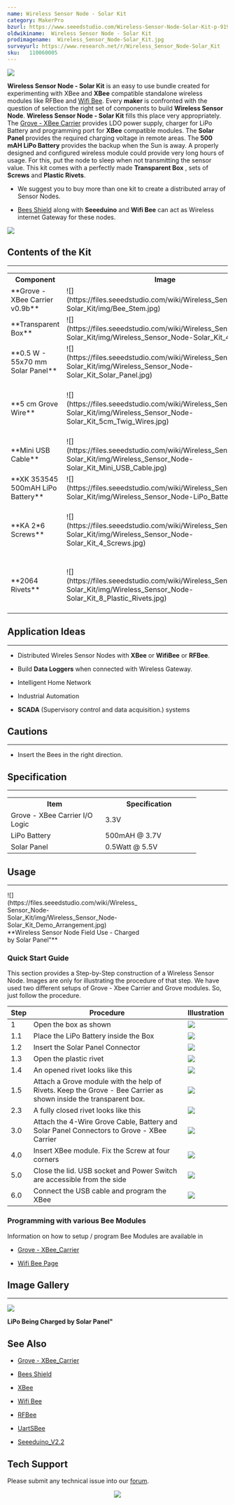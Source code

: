 ```yaml
---
name: Wireless Sensor Node - Solar Kit
category: MakerPro
bzurl: https://www.seeedstudio.com/Wireless-Sensor-Node-Solar-Kit-p-919.html
oldwikiname:  Wireless Sensor Node - Solar Kit
prodimagename:  Wireless_Sensor_Node-Solar_Kit.jpg
surveyurl: https://www.research.net/r/Wireless_Sensor_Node-Solar_Kit
sku:   110060005
---
```

![](https://files.seeedstudio.com/wiki/Wireless_Sensor_Node-Solar_Kit/img/Wireless_Sensor_Node-Solar_Kit.jpg)

**Wireless Sensor Node - Solar Kit** is an easy to use bundle created for experimenting with XBee and **XBee** compatible standalone wireless modules like RFBee and [Wifi Bee](/Wifi_Bee "Wifi Bee"). Every **maker** is confronted with the question of selection the right set of components to build **Wireless Sensor Node**. **Wireless Sensor Node - Solar Kit** fills this place very appropriately. The [Grove - XBee Carrier](/Grove-XBee_Carrier "Grove - XBee Carrier") provides LDO power supply, charger for LiPo Battery and programming port for **XBee** compatible modules. The **Solar Panel** provides the required charging voltage in remote areas. The **500 mAH LiPo Battery** provides the backup when the Sun is away. A properly designed and configured wireless module could provide very long hours of usage. For this, put the node to sleep when not transmitting the sensor value. This kit comes with a perfectly made **Transparent Box** , sets of **Screws** and **Plastic Rivets**.

*   We suggest you to buy more than one kit to create a distributed array of Sensor Nodes.

*   [Bees Shield](/Bees_Shield "Bees Shield") along with **Seeeduino** and **Wifi Bee** can act as Wireless internet Gateway for these nodes.

[![](https://files.seeedstudio.com/wiki/Seeed-WiKi/docs/images/300px-Get_One_Now_Banner-ragular.png)](https://www.seeedstudio.com/Wireless-Sensor-Node-Solar-Kit-p-919.html)

##   Contents of the Kit
---
<table>
<tr>
<th> Component
</th>
<th> Image
</th>
<th> Description
</th>
<th> Quantity
</th></tr>
<tr>
<td> **Grove - XBee Carrier v0.9b**
</td>
<td> ![](https://files.seeedstudio.com/wiki/Wireless_Sensor_Node-Solar_Kit/img/Bee_Stem.jpg)
</td>
<td> Base board for XBee nodes
</td>
<td> 1
</td></tr>
<tr>
<td> **Transparent Box**
</td>
<td> ![](https://files.seeedstudio.com/wiki/Wireless_Sensor_Node-Solar_Kit/img/Wireless_Sensor_Node-Solar_Kit_4_Box.jpg)
</td>
<td> Enclosure for Node Components
</td>
<td> 1
</td></tr>
<tr>
<td> **0.5 W - 55x70 mm Solar Panel**
</td>
<td> ![](https://files.seeedstudio.com/wiki/Wireless_Sensor_Node-Solar_Kit/img/Wireless_Sensor_Node-Solar_Kit_Solar_Panel.jpg)
</td>
<td> Charging Power Supply
</td>
<td> 1
</td></tr>
<tr>
<td> **5 cm Grove Wire**
</td>
<td> ![](https://files.seeedstudio.com/wiki/Wireless_Sensor_Node-Solar_Kit/img/Wireless_Sensor_Node-Solar_Kit_5cm_Twig_Wires.jpg)
</td>
<td> 4 Wire Cable to attach Grove modules to Grove - XBee Carrier
</td>
<td> 2
</td></tr>
<tr>
<td> **Mini USB Cable**
</td>
<td> ![](https://files.seeedstudio.com/wiki/Wireless_Sensor_Node-Solar_Kit/img/Wireless_Sensor_Node-Solar_Kit_Mini_USB_Cable.jpg)
</td>
<td> Programming Cable
</td>
<td> 1
</td></tr>
<tr>
<td> **XK 353545 500mAH LiPo Battery**
</td>
<td> ![](https://files.seeedstudio.com/wiki/Wireless_Sensor_Node-Solar_Kit/img/Wireless_Sensor_Node-LiPo_Battery.jpg)
</td>
<td> Lithium Ion Battery
</td>
<td> 1
</td></tr>
<tr>
<td> **KA 2*6 Screws**
</td>
<td> ![](https://files.seeedstudio.com/wiki/Wireless_Sensor_Node-Solar_Kit/img/Wireless_Sensor_Node-Solar_Kit_4_Screws.jpg)
</td>
<td> Metal Screws for fixing Grove - XBee Carrier to Box
</td>
<td> 4
</td></tr>
<tr>
<td> **2064 Rivets**
</td>
<td> ![](https://files.seeedstudio.com/wiki/Wireless_Sensor_Node-Solar_Kit/img/Wireless_Sensor_Node-Solar_Kit_8_Plastic_Rivets.jpg)
</td>
<td> Plastic rivets for attaching Grove modules to Grove - XBee Carrier
</td>
<td> 8
</td></tr></table>

##   Application Ideas
---
*   Distributed Wireles Sensor Nodes with **XBee** or **WifiBee** or **RFBee**.

*   Build **Data Loggers** when connected with Wireless Gateway.

*   Intelligent Home Network

*   Industrial Automation

*   **SCADA** (Supervisory control and data acquisition.) systems

##   Cautions
---
*   Insert the Bees in the right direction.

##   Specification
---
<table>
<tr>
<th> Item
</th>
<th> Specification
</th></tr>
<tr>
<td width="200px"> Grove - XBee Carrier I/O Logic
</td>
<td width="200px"> 3.3V
</td></tr>
<tr>
<td> LiPo Battery
</td>
<td> 500mAH @ 3.7V
</td></tr>
<tr>
<td> Solar Panel
</td>
<td> 0.5Watt @ 5.5V
</td></tr></table>

##   Usage
---
<div class="thumb tnone"><div class="thumbinner" style="width:302px;">![](https://files.seeedstudio.com/wiki/Wireless_Sensor_Node-Solar_Kit/img/Wireless_Sensor_Node-Solar_Kit_Demo_Arrangement.jpg) <div class="thumbcaption">**Wireless Sensor Node Field Use - Charged by Solar Panel"**</div></div></div>

###   Quick Start Guide

This section provides a Step-by-Step construction of a Wireless Sensor Node. Images are only for illustrating the procedure of that step. We have used two different setups of Grove - Xbee Carrier and Grove modules. So, just follow the procedure.

| Step | Procedure                                                                                                        | Illustration                                                                                                                                 |
|------|------------------------------------------------------------------------------------------------------------------|----------------------------------------------------------------------------------------------------------------------------------------------|
| 1    | Open the box as shown                                                                                            | ![](https://files.seeedstudio.com/wiki/Wireless_Sensor_Node-Solar_Kit/img/Wireless_Sensor_Node-Solar_Kit_Top_PlaceForOpening.jpg)   |
| 1.1  | Place the LiPo Battery inside the Box                                                                            | ![](https://files.seeedstudio.com/wiki/Wireless_Sensor_Node-Solar_Kit/img/Wireless_Sensor_Node-Solar_Kit_Placing_Battery.jpg)       |
| 1.2  | Insert the Solar Panel Connector                                                                                 | ![](https://files.seeedstudio.com/wiki/Wireless_Sensor_Node-Solar_Kit/img/Wireless_Sensor_Node-Solar_Kit_Construction1.jpg)         |
| 1.3  | Open the plastic rivet                                                                                           | ![](https://files.seeedstudio.com/wiki/Wireless_Sensor_Node-Solar_Kit/img/Wireless_Sensor_Node-Solar_Kit_Box_Plastic_Rivet1.jpg)    |
| 1.4  | An opened rivet looks like this                                                                                  | ![](https://files.seeedstudio.com/wiki/Wireless_Sensor_Node-Solar_Kit/img/Wireless_Sensor_Node-Solar_Kit_Box_Plastic_Rivet2.jpg)    |
| 1.5  | Attach a Grove module with the help of Rivets. Keep the Grove - Bee Carrier as shown inside the transparent box. | ![](https://files.seeedstudio.com/wiki/Wireless_Sensor_Node-Solar_Kit/img/Wireless_Sensor_Node-Solar_Kit_Construction2.jpg)         |
| 2.3  | A fully closed rivet looks like this                                                                             | ![](https://files.seeedstudio.com/wiki/Wireless_Sensor_Node-Solar_Kit/img/Wireless_Sensor_Node-Solar_Kit_Rivet_Bottom.jpg)          |
| 3.0  | Attach the 4-Wire Grove Cable, Battery and Solar Panel Connectors to Grove - XBee Carrier                        | ![](https://files.seeedstudio.com/wiki/Wireless_Sensor_Node-Solar_Kit/img/Wireless_Sensor_Node-Solar_Kit_TwigConnection.jpg)        |
| 4.0  | Insert XBee module. Fix the Screw at four corners                                                                | ![](https://files.seeedstudio.com/wiki/Wireless_Sensor_Node-Solar_Kit/img/Wireless_Sensor_Node-Solar_Kit_Fix_Screw.jpg)             |
| 5.0  | Close the lid. USB socket and Power Switch are accessible from the side                                          | ![](https://files.seeedstudio.com/wiki/Wireless_Sensor_Node-Solar_Kit/img/Wireless_Sensor_Node-Solar_Kit_Wires_Switch_USB_Side.jpg) |
| 6.0  | Connect the USB cable and program the XBee                                                                       | ![](https://files.seeedstudio.com/wiki/Wireless_Sensor_Node-Solar_Kit/img/Wireless_Sensor_Node-Solar_Kit_USBProgramming.jpg)        |

###  Programming with various Bee Modules

Information on how to setup / program Bee Modules are available in

*   [Grove - XBee_Carrier](/Grove-XBee_Carrier "Grove - XBee Carrier")

*   [Wifi Bee Page ](/Wifi_Bee "Wifi Bee")

##  Image Gallery
---
![](https://files.seeedstudio.com/wiki/Wireless_Sensor_Node-Solar_Kit/img/Bee_Stem_with_LiPOBattery_Being_Charged_By_SolarCell.jpg)

**LiPo Being Charged by Solar Panel"**

##   See Also

*   [Grove - XBee_Carrier](/Grove-XBee_Carrier "Grove - XBee Carrier")

*   [Bees Shield](/Bees_Shield "Bees Shield")

*   [XBee](/XBee_Shield_V2.0 "XBee_Shield_V2.0")

*   [Wifi Bee](/Wifi_Bee "Wifi Bee")

*   [RFBee](/RFbee_V1.1-Wireless_Arduino_compatible_node "RFbee_V1.1-Wireless_Arduino_compatible_node")

*   [UartSBee](/UartSBee_V3.1 "UartSBee_V3.1")

*   [Seeeduino_V2.2](/Seeeduino_V2.2 "Seeeduino V2.2")

## Tech Support
Please submit any technical issue into our [forum](http://forum.seeedstudio.com/). <br /><p style="text-align:center"><a href="https://www.seeedstudio.com/act-4.html?utm_source=wiki&utm_medium=wikibanner&utm_campaign=newproducts" target="_blank"><img src="https://files.seeedstudio.com/wiki/Wiki_Banner/new_product.jpg" /></a></p>